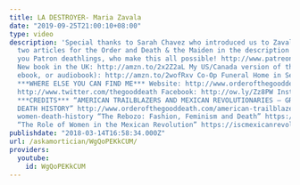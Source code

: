 ```yaml
---
title: LA DESTROYER- Maria Zavala
date: "2019-09-25T21:00:10+08:00"
type: video
description: 'Special thanks to Sarah Chavez who introduced us to Zavala. Read her
  two articles for the Order and Death & the Maiden in the description below. Thank
  you Patron deathlings, who make this all possible! http://www.patreon.com/thegooddeath
  New book in the UK: http://amzn.to/2x2Z2aL My US/Canada version of the book (hardcover,
  ebook, or audiobook): http://amzn.to/2wofRxv Co-Op Funeral Home in Seattle: http://funerals.coop/
  ***WHERE ELSE YOU CAN FIND ME*** Website: http://www.orderofthegooddeath.com Twitter:
  http://www.twitter.com/thegooddeath Facebook: http://ow.ly/Zz8PW Instagram: http://www.instagram.com/thegooddeath
  ***CREDITS*** “AMERICAN TRAILBLAZERS AND MEXICAN REVOLUTIONARIES – GREAT WOMEN IN
  DEATH HISTORY” http://www.orderofthegooddeath.com/american-trailblazers-mexican-revolutionaries-great-
  women-death-history “The Rebozo: Fashion, Feminism and Death” https://deadmaidens.com/2015/04/06/the-rebozo-fashion-feminism-and-death/
  “The Role of Women in the Mexican Revolution” https://iscmexicanrevolution.weebly.com/las-soldaderas--women-role.html'
publishdate: "2018-03-14T16:58:34.000Z"
url: /askamortician/WgQoPEKkCUM/
providers:
  youtube:
    id: WgQoPEKkCUM
---
```

